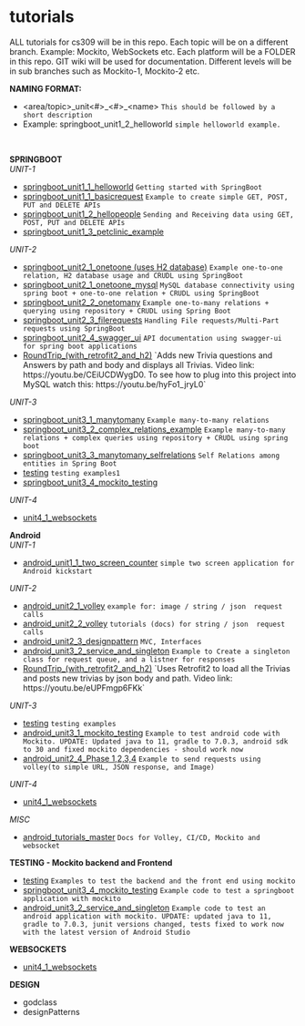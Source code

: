 # tutorials

ALL tutorials for cs309 will be in this repo.
Each topic will be on a different branch. Example: Mockito, WebSockets etc.
Each platform will be a FOLDER in this repo.
GIT wiki will be used for documentation.
Different levels will be in sub branches such as Mockito-1, Mockito-2 etc.


**NAMING FORMAT:** 
*  \<area/topic\>\_unit<#>\_\<\#\>\_\<name\>    `This should be followed by a short description`
*  Example: springboot_unit1_2_helloworld   `simple helloworld example.`

 <br/>
 

**SPRINGBOOT**  
*UNIT-1*
*  [springboot_unit1_1_helloworld](https://git.las.iastate.edu/cs309/tutorials/-/tree/springboot_unit1_1_helloworld) `Getting started with SpringBoot`
*  [springboot_unit1_1_basicrequest](https://git.las.iastate.edu/cs309/tutorials/-/tree/springboot_unit1_1_basicrequest) `Example to create simple GET, POST, PUT and DELETE APIs`
*  [springboot_unit1_2_hellopeople](https://git.las.iastate.edu/cs309/tutorials/-/tree/springboot_unit1_2_hellopeople) `Sending and Receiving data using GET, POST, PUT and DELETE APIs`
*  [springboot_unit1_3_petclinic_example](https://git.las.iastate.edu/cs309/tutorials/-/tree/springboot_unit1_3_petclinic_example) 


*UNIT-2*
*  [springboot_unit2_1_onetoone  (uses H2 database)](https://git.las.iastate.edu/cs309/tutorials/-/tree/springboot_unit2_1_onetoone) `Example one-to-one relation, H2 database usage and CRUDL using SpringBoot`
*  [springboot_unit2_1_onetoone_mysql](https://git.las.iastate.edu/cs309/tutorials/-/tree/springboot_unit2_1_onetoone_mysql) `MySQL database connectivity using spring boot + one-to-one relation + CRUDL using SpringBoot`
*  [springboot_unit2_2_onetomany](https://git.las.iastate.edu/cs309/tutorials/-/tree/springboot_unit2_2_onetomany) `Example one-to-many relations + querying using repository + CRUDL using Spring Boot`
*  [springboot_unit2_3_filerequests](https://git.las.iastate.edu/cs309/tutorials/-/tree/springboot_unit2_3_filerequests) `Handling File requests/Multi-Part requests using SpringBoot`
*  [springboot_unit2_4_swagger_ui](https://git.las.iastate.edu/cs309/tutorials/-/tree/springboot_unit2_4_swagger_ui) `API documentation using swagger-ui for spring boot applications`
*  [RoundTrip_(with_retrofit2_and_h2)](https://git.las.iastate.edu/cs309/tutorials/-/tree/RoundTrip_(with_retrofit2_and_h2)) `Adds new Trivia questions and Answers by path and body and displays all Trivias. Video link: https://youtu.be/CEiUCDWygD0. To see how to plug into this project into MySQL watch this: https://youtu.be/hyFo1_jryL0`

*UNIT-3*
*  [springboot_unit3_1_manytomany](https://git.las.iastate.edu/cs309/tutorials/-/tree/springboot_unit3_1_manytomany) `Example many-to-many relations`
*  [springboot_unit3_2_complex_relations_example](https://git.las.iastate.edu/cs309/tutorials/-/tree/springboot_unit3_2_complex_relations_example) `Example many-to-many relations + complex queries using repository + CRUDL using spring boot`
*  [springboot_unit3_3_manytomany_selfrelations](https://git.las.iastate.edu/cs309/tutorials/-/tree/springboot_unit3_3_manytomany_selfrelations) `Self Relations among entities in Spring Boot`
*  [testing](https://git.las.iastate.edu/cs309/tutorials/-/tree/testing) `testing examples1`
*  [springboot_unit3_4_mockito_testing](https://git.las.iastate.edu/cs309/tutorials/-/tree/springboot_unit3_4_mockito_testing)


*UNIT-4*
* [unit4_1_websockets](https://git.las.iastate.edu/cs309/tutorials/-/tree/unit4_1_websockets)

**Android**  
*UNIT-1*
* [android_unit1_1_two_screen_counter](https://git.las.iastate.edu/cs309/tutorials/-/tree/android_unit1_1_two_screen_counter) `simple two screen application for Android kickstart`

*UNIT-2*
* [android_unit2_1_volley](https://git.las.iastate.edu/cs309/tutorials/tree/android_unit2_1_volley) `example for: image / string / json  request calls`
* [android_unit2_2_volley](https://git.las.iastate.edu/cs309/tutorials/tree/android_unit2_2_volley) `tutorials (docs) for string / json  request calls `
* [android_unit2_3_designpattern](https://git.las.iastate.edu/cs309/tutorials/tree/android_unit2_3_designpattern) `MVC, Interfaces`
* [android_unit3_2_service_and_singleton](https://git.las.iastate.edu/cs309/tutorials/tree/android_unit3_2_service_and_singleton) `Example to Create a singleton class for request queue, and a listner for responses`
*  [RoundTrip_(with_retrofit2_and_h2)](https://git.las.iastate.edu/cs309/tutorials/-/tree/RoundTrip_(with_retrofit2_and_h2)) `Uses Retrofit2 to load all the Trivias and posts new trivias by json body and path. Video link: https://youtu.be/eUPFmgp6FKk`


*UNIT-3*
* [testing](https://git.las.iastate.edu/cs309/tutorials/tree/testing) `testing examples`
* [android_unit3_1_mockito_testing](https://git.las.iastate.edu/cs309/tutorials/tree/android_unit3_1_mockito_testing) `Example to test android code with Mockito. UPDATE: Updated java to 11, gradle to 7.0.3, android sdk to 30 and fixed mockito dependencies - should work now`
* [android_unit2_4_Phase 1,2,3,4](https://git.las.iastate.edu/cs309/tutorials/tree/android_unit2_4_phases) `Example to send requests using volley(to simple URL, JSON response, and Image)`


*UNIT-4*
* [unit4_1_websockets](https://git.las.iastate.edu/cs309/tutorials/tree/unit4_1_websockets)

*MISC*
* [android_tutorials_master](https://git.las.iastate.edu/cs309/tutorials/tree/android_tutorials_master) `Docs for Volley, CI/CD, Mockito and websocket`


**TESTING - Mockito backend and Frontend**
*  [testing](https://git.las.iastate.edu/cs309/tutorials/tree/testing) `Examples to test the backend and the front end using mockito`
*  [springboot_unit3_4_mockito_testing](https://git.las.iastate.edu/cs309/tutorials/tree/springboot_unit3_4_mockito_testing) `Example code to test a springboot application with mockito`
*  [android_unit3_2_service_and_singleton](https://git.las.iastate.edu/cs309/tutorials/tree/android_unit3_2_service_and_singleton) `Example code to test an android application with mockito. UPDATE: updated java to 11, gradle to 7.0.3, junit versions changed, tests fixed to work now with the latest version of Android Studio`

**WEBSOCKETS**
*  [unit4_1_websockets](https://git.las.iastate.edu/cs309/tutorials/tree/unit4_1_websockets)


**DESIGN**
*  godclass
*  designPatterns

